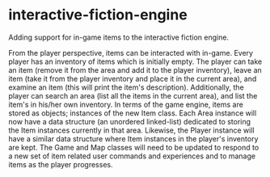 # interactive-fiction-engine

Adding support for in-game items to the interactive fiction engine.

From the player perspective, items can be interacted with in-game. Every player has an inventory of items which is initially empty. 
The player can take an item (remove it from the area and add it to the player inventory), leave an item (take it from the player 
inventory and place it in the current area), and examine an item (this will print the item's description). Additionally, the player can
search an area (list all the items in the current area), and list the item's in his/her own inventory. In terms of the game engine, 
items are stored as objects; instances of the new Item class. Each Area instance will now have a data structure (an unordered linked-list) 
dedicated to storing the Item instances currently in that area. Likewise, the Player instance will have a similar data structure
where Item instances in the player's inventory are kept. The Game and Map classes will need to be updated to respond to a new set of item 
related user commands and experiences and to manage items as the player progresses.
